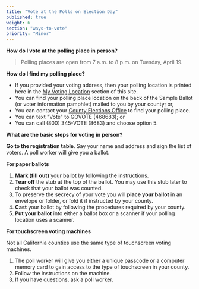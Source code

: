 ```yaml
---
title: "Vote at the Polls on Election Day"
published: true
weight: 6
section: "ways-to-vote"
priority: "Minor"
---
```

**How do I vote at the polling place in person?**
> Polling places are open from 7 a.m. to 8 p.m. on Tuesday, April 19.

**How do I find my polling place?**
- If you provided your voting address, then your polling location is printed here in the [My Voting Location](#section-my-polling-place) section of this site.
- You can find your polling place location on the back of the Sample Ballot (or voter information pamphlet) mailed to you by your county; or,
- You can contact your [County Elections Office](#section-election-office-contact) to find your polling place.
- You can text "Vote" to GOVOTE (468683); or
- You can call (800) 345-VOTE (8683) and choose option 5.

**What are the basic steps for voting in person?**

**Go to the registration table**. Say your name and address and sign the list of voters. A poll worker will give you a ballot.

**For paper ballots**
 1. **Mark (fill out)** your ballot by following the instructions.
 2. **Tear off** the stub at the top of the ballot. You may use this stub later to check that your ballot was counted.
 3. To preserve the secrecy of your vote you will **place your ballot** in an envelope or folder, or fold it if instructed by your county.
 4. **Cast** your ballot by following the procedures required by your county.
 5. **Put your ballot** into either a ballot box or a scanner if your polling location uses a scanner.

**For touchscreen voting machines**

Not all California counties use the same type of touchscreen voting machines.
 1. The poll worker will give you either a unique passcode or a computer memory card to gain access to the type of touchscreen in your county.
 2. Follow the instructions on the machine.
 3. If you have questions, ask a poll worker.
